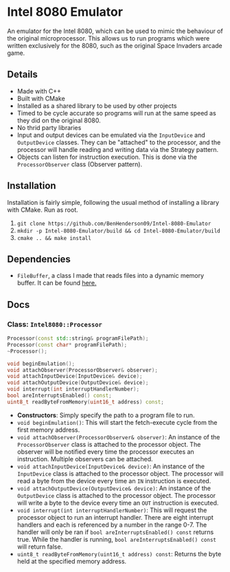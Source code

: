 # Intel 8080 Emulator
An emulator for the Intel 8080, which can be used to mimic the behaviour of the original microprocessor.
This allows us to run programs which were written exclusively for the 8080, such as the original
Space Invaders arcade game.

## Details
 - Made with C++
 - Built with CMake
 - Installed as a shared library to be used by other projects
 - Timed to be cycle accurate so programs will run at the same speed as they did on the original 8080.
 - No thrid party libraries
 - Input and output devices can be emulated via the `InputDevice` and `OutputDevice` classes. They can be "attached"
 to the processor, and the processor will handle reading and writing data via the Strategy pattern.
 - Objects can listen for instruction execution. This is done via the `ProcessorObserver` class (Observer pattern).
 
 ## Installation
 Installation is fairly simple, following the usual method of installing a library with CMake. Run as root.
 1. `git clone https://github.com/BenHenderson09/Intel-8080-Emulator`
 2. `mkdir -p Intel-8080-Emulator/build && cd Intel-8080-Emulator/build`
 3. `cmake .. && make install`
 
 ## Dependencies
 - `FileBuffer`, a class I made that reads files into a dynamic memory buffer. It can be found [here.](https://github.com/BenHenderson09/FileBuffer)
 
 ## Docs
 
 ### Class: `Intel8080::Processor`
 ```C++
Processor(const std::string& programFilePath);
Processor(const char* programFilePath);
~Processor();

void beginEmulation();
void attachObserver(ProcessorObserver& observer);
void attachInputDevice(InputDevice& device);
void attachOutputDevice(OutputDevice& device);
void interrupt(int interruptHandlerNumber);
bool areInterruptsEnabled() const;
uint8_t readByteFromMemory(uint16_t address) const;
 ```
 - **Constructors**: Simply specify the path to a program file to run.
 - `void beginEmulation()`: This will start the fetch-execute cycle from the first memory address.
 - `void attachObserver(ProcessorObserver& observer)`: An instance of the `ProcessorObserver` class is attached to the processor object. The observer will
 be notified every time the processor executes an instruction. Multiple observers can be attached.
 - `void attachInputDevice(InputDevice& device)`: An instance of the `InputDevice` class is attached to the processor object. The processor will 
 read a byte from the device every time an `IN` instruction is executed.
  - `void attachOutputDevice(OutputDevice& device)`: An instance of the `OutputDevice` class is attached to the processor object. The processor will 
 write a byte to the device every time an `OUT` instruction is executed.
 - `void interrupt(int interruptHandlerNumber)`: This will request the processor object to run an interrupt handler. There are eight interrupt handlers
 and each is referenced by a number in the range 0-7. The handler will only be ran if `bool areInterruptsEnabled() const` returns true. While the handler
 is running, `bool areInterruptsEnabled() const` will return false.
 - `uint8_t readByteFromMemory(uint16_t address) const`: Returns the byte held at the specified memory address.
